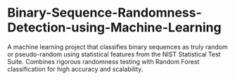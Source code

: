 # Binary-Sequence-Randomness-Detection-using-Machine-Learning
A machine learning project that classifies binary sequences as truly random or pseudo-random using statistical features from the NIST Statistical Test Suite. Combines rigorous randomness testing with Random Forest classification for high accuracy and scalability.
